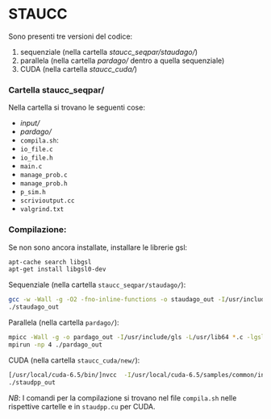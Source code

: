 # STAUCC

Sono presenti tre versioni del codice:
1. sequenziale (nella cartella _staucc_seqpar/staudago/_)
2. parallela (nella cartella _pardago/_ dentro a quella sequenziale)
3. CUDA (nella cartella _staucc_cuda/_)

### Cartella staucc_seqpar/
Nella cartella si trovano le seguenti cose:
- _input/_
- _pardago/_
- `compila.sh`: 
- `io_file.c`
- `io_file.h`
- `main.c`
- `manage_prob.c`
- `manage_prob.h`
- `p_sim.h`
- `scrivioutput.cc`
- `valgrind.txt`

### Compilazione:
Se non sono ancora installate, installare le librerie gsl:
```sh
apt-cache search libgsl
apt-get install libgsl0-dev
```

Sequenziale (nella cartella `staucc_seqpar/staudago/`):
```sh
gcc -w -Wall -g -O2 -fno-inline-functions -o staudago_out -I/usr/include/gls -L/usr/lib64 *.c -ldl -lgsl -lgslcblas -lm
./staudago_out
```

Parallela (nella cartella `pardago/`):
```sh
mpicc -Wall -g -o pardago_out -I/usr/include/gls -L/usr/lib64 *.c -lgsl -lgslcblas -lm
mpirun -np 4 ./pardago_out
```

CUDA (nella cartella `staucc_cuda/new/`):
```sh
[/usr/local/cuda-6.5/bin/]nvcc  -I/usr/local/cuda-6.5/samples/common/inc -gencode arch=compute_20,code=sm_20 staudpp.cu -o staudpp_out
./staudpp_out
```
_NB_: I comandi per la compilazione si trovano nel file `compila.sh` nelle rispettive cartelle e in `staudpp.cu` per CUDA.
